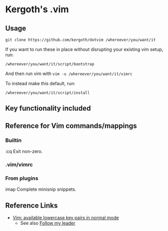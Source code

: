 # Kergoth's .vim

## Usage

```
git clone https://github.com/kergoth/dotvim /whereever/you/want/it
```

If you want to run these in place without disrupting your existing vim setup,
run:
```
/whereever/you/want/it/script/bootstrap
```

And then run vim with `vim -u /whereever/you/want/it/vimrc`

To instead make this default, run:
```
/whereever/you/want/it/script/install
```

## Key functionality included

## Reference for Vim commands/mappings

### Builtin

:cq  Exit non-zero.

### .vim/vimrc

### From plugins

imap <C-x><C-t> Complete minisnip snippets.

## Reference Links

- [Vim: available lowercase key pairs in normal mode](https://gist.github.com/romainl/1f93db9dc976ba851bbb)
    - See also [Follow my leader](http://vimcasts.org/blog/2014/02/follow-my-leader/)
